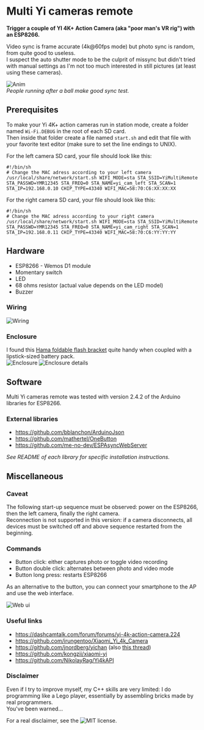 # Multi Yi cameras remote

**Trigger a couple of YI 4K+ Action Camera (aka "poor man's VR rig") with an ESP8266.**

Video sync is frame accurate (4k@60fps mode) but photo sync is random, from quite good to useless.\
I suspect the auto shutter mode to be the culprit of missync but didn't tried with manual settings
as I'm not too much interested in still pictures (at least using these cameras).

![Anim](./doc/anim.gif)\
*People running after a ball make good sync test.*

## Prerequisites

To make your Yi 4K+ action cameras run in station mode, create a folder named `Wi-Fi.DEBUG` in
the root of each SD card.\
Then inside that folder create a file named `start.sh` and edit that file with your favorite text
editor (make sure to set the line endings to UNIX).

For the left camera SD card, your file should look like this:
````
#!/bin/sh
# Change the MAC adress according to your left camera
/usr/local/share/network/start.sh WIFI_MODE=sta STA_SSID=YiMultiRemote STA_PASSWD=YMR12345 STA_FREQ=0 STA_NAME=yi_cam_left STA_SCAN=1 STA_IP=192.168.0.10 CHIP_TYPE=43340 WIFI_MAC=58:70:C6:XX:XX:XX
````

For the right camera SD card, your file should look like this:
````
#!/bin/sh
# Change the MAC adress according to your right camera
/usr/local/share/network/start.sh WIFI_MODE=sta STA_SSID=YiMultiRemote STA_PASSWD=YMR12345 STA_FREQ=0 STA_NAME=yi_cam_right STA_SCAN=1 STA_IP=192.168.0.11 CHIP_TYPE=43340 WIFI_MAC=58:70:C6:YY:YY:YY
````

## Hardware
- ESP8266 - Wemos D1 module
- Momentary switch
- LED
- 68 ohms resistor (actual value depends on the LED model)
- Buzzer

### Wiring
![Wiring](./doc/wiring.png)

### Enclosure
I found this [Hama foldable flash bracket](https://www.hama.com/00006831) quite handy
when coupled with a lipstick-sized battery pack.\
![Enclosure](./doc/enclosure.jpg)
![Enclosure details](./doc/enclosure_details.jpg)

## Software
Multi Yi cameras remote was tested with version 2.4.2 of the Arduino libraries for ESP8266.

### External libraries
- https://github.com/bblanchon/ArduinoJson
- https://github.com/mathertel/OneButton
- https://github.com/me-no-dev/ESPAsyncWebServer

*See README of each library for specific installation instructions.*

## Miscellaneous

### Caveat
The following start-up sequence must be observed: power on the ESP8266, then the left camera,
finally the right camera.\
Reconnection is not supported in this version: if a camera disconnects, all devices must
be switched off and above sequence restarted from the beginning.

### Commands
- Button click: either captures photo or toggle video recording
- Button double click: alternates between photo and video mode
- Button long press: restarts ESP8266

As an alternative to the button, you can connect your smartphone to the AP and use the web interface.

![Web ui](./doc/webui.jpg)

### Useful links
- https://dashcamtalk.com/forum/forums/yi-4k-action-camera.224
- https://github.com/irungentoo/Xiaomi_Yi_4k_Camera
- https://github.com/jnordberg/yichan (also [this thread](https://github.com/jnordberg/yichan/issues/1))
- https://github.com/kongzii/xiaomi-yi
- https://github.com/NikolayRag/Yi4kAPI 

### Disclaimer
Even if I try to improve myself, my C++ skills are very limited: I do programming like a Lego player,
essentially by assembling bricks made by real programmers.\
You've been warned...

For a real disclaimer, see the ![MIT license](https://github.com/CosmicMac/YiMultiRemote/blob/master/LICENSE).
